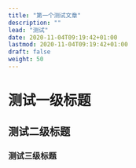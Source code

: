 ```yaml
---
title: "第一个测试文章"
description: ""
lead: "测试"
date: 2020-11-04T09:19:42+01:00
lastmod: 2020-11-04T09:19:42+01:00
draft: false
weight: 50
---
```



# 测试一级标题

## 测试二级标题

### 测试三级标题

